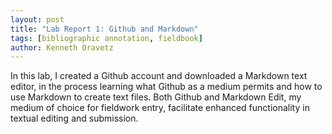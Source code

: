 ```yaml
---  
layout: post  
title: "Lab Report 1: Github and Markdown"  
tags: [bibliographic annotation, fieldbook]  
author: Kenneth Oravetz 
---
```


In this lab, I created a Github account and downloaded a Markdown text editor, in the process learning what Github as a medium permits and how to use Markdown to create text files. Both Github and Markdown Edit, my medium of choice for fieldwork entry, facilitate enhanced functionality in textual editing and submission.